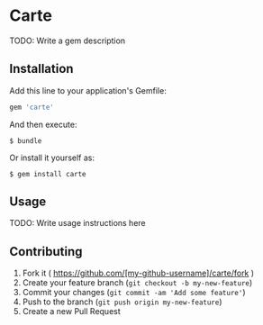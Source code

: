 # Carte

TODO: Write a gem description

## Installation

Add this line to your application's Gemfile:

```ruby
gem 'carte'
```

And then execute:

    $ bundle

Or install it yourself as:

    $ gem install carte

## Usage

TODO: Write usage instructions here

## Contributing

1. Fork it ( https://github.com/[my-github-username]/carte/fork )
2. Create your feature branch (`git checkout -b my-new-feature`)
3. Commit your changes (`git commit -am 'Add some feature'`)
4. Push to the branch (`git push origin my-new-feature`)
5. Create a new Pull Request

